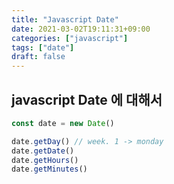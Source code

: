 ```yaml
---
title: "Javascript Date"
date: 2021-03-02T19:11:31+09:00
categories: ["javascript"]
tags: ["date"]
draft: false
---
```


## javascript Date 에 대해서

```javascript
const date = new Date()

date.getDay() // week. 1 -> monday
date.getDate()
date.getHours()
date.getMinutes()

```


